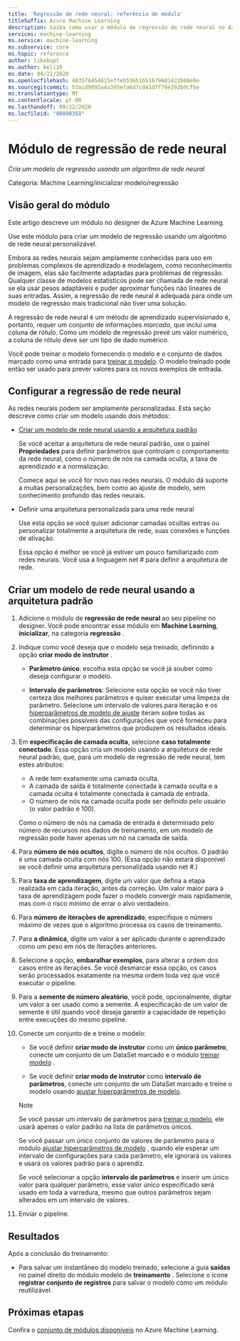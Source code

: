 ```yaml
---
title: 'Regressão de rede neural: referência de módulo'
titleSuffix: Azure Machine Learning
description: Saiba como usar o módulo de regressão de rede neural no Azure Machine Learning para criar um modelo de regressão usando um algoritmo de rede neural personalizável.
services: machine-learning
ms.service: machine-learning
ms.subservice: core
ms.topic: reference
author: likebupt
ms.author: keli19
ms.date: 04/22/2020
ms.openlocfilehash: 403576454615effeb53651b51679681422b08e9e
ms.sourcegitcommit: 53acd9895a4a395efa6d7cd41d7f78e392b9cfbe
ms.translationtype: MT
ms.contentlocale: pt-BR
ms.lasthandoff: 09/22/2020
ms.locfileid: "90890358"
---
```

# <a name="neural-network-regression-module"></a>Módulo de regressão de rede neural

*Cria um modelo de regressão usando um algoritmo de rede neural*  
  
 Categoria: Machine Learning/inicializar modelo/regressão
  
## <a name="module-overview"></a>Visão geral do módulo  

Este artigo descreve um módulo no designer de Azure Machine Learning.

Use este módulo para criar um modelo de regressão usando um algoritmo de rede neural personalizável.
  
 Embora as redes neurais sejam amplamente conhecidas para uso em problemas complexos de aprendizado e modelagem, como reconhecimento de imagem, elas são facilmente adaptadas para problemas de regressão. Qualquer classe de modelos estatísticos pode ser chamada de rede neural se ela usar pesos adaptáveis e puder aproximar funções não lineares de suas entradas. Assim, a regressão de rede neural é adequada para onde um modelo de regressão mais tradicional não tiver uma solução.
  
 A regressão de rede neural é um método de aprendizado supervisionado e, portanto, requer um conjunto de informações *marcado*, que inclui uma coluna de rótulo. Como um modelo de regressão prevê um valor numérico, a coluna de rótulo deve ser um tipo de dado numérico.  
  
 Você pode treinar o modelo fornecendo o modelo e o conjunto de dados marcado como uma entrada para [treinar o modelo](./train-model.md). O modelo treinado pode então ser usado para prever valores para os novos exemplos de entrada.  
  
## <a name="configure-neural-network-regression"></a>Configurar a regressão de rede neural 

As redes neurais podem ser amplamente personalizadas. Esta seção descreve como criar um modelo usando dois métodos:
  
+ [Criar um modelo de rede neural usando a arquitetura padrão](#bkmk_DefaultArchitecture)  
  
    Se você aceitar a arquitetura de rede neural padrão, use o painel **Propriedades** para definir parâmetros que controlam o comportamento da rede neural, como o número de nós na camada oculta, a taxa de aprendizado e a normalização.

    Comece aqui se você for novo nas redes neurais. O módulo dá suporte a muitas personalizações, bem como ao ajuste de modelo, sem conhecimento profundo das redes neurais. 

+ Definir uma arquitetura personalizada para uma rede neural 

    Use esta opção se você quiser adicionar camadas ocultas extras ou personalizar totalmente a arquitetura de rede, suas conexões e funções de ativação.
    
    Essa opção é melhor se você já estiver um pouco familiarizado com redes neurais. Você usa a linguagem net # para definir a arquitetura de rede.  

##  <a name="create-a-neural-network-model-using-the-default-architecture"></a><a name="bkmk_DefaultArchitecture"></a> Criar um modelo de rede neural usando a arquitetura padrão

1.  Adicione o módulo de **regressão de rede neural** ao seu pipeline no designer. Você pode encontrar esse módulo em **Machine Learning**, **inicializar**, na categoria **regressão** . 
  
2. Indique como você deseja que o modelo seja treinado, definindo a opção **criar modo de instrutor** .  
  
    -   **Parâmetro único**: escolha esta opção se você já souber como deseja configurar o modelo.

    -   **Intervalo de parâmetros**: Selecione esta opção se você não tiver certeza dos melhores parâmetros e quiser executar uma limpeza de parâmetro. Selecione um intervalo de valores para iteração e os [hiperparâmetros de modelo de ajuste](tune-model-hyperparameters.md) iteram sobre todas as combinações possíveis das configurações que você forneceu para determinar os hiperparâmetros que produzem os resultados ideais.   

3.  Em **especificação de camada oculta**, selecione **caso totalmente conectado**. Essa opção cria um modelo usando a arquitetura de rede neural padrão, que, para um modelo de regressão de rede neural, tem estes atributos:  
  
    + A rede tem exatamente uma camada oculta.
    + A camada de saída é totalmente conectada à camada oculta e a camada oculta é totalmente conectada à camada de entrada.
    + O número de nós na camada oculta pode ser definido pelo usuário (o valor padrão é 100).  
  
    Como o número de nós na camada de entrada é determinado pelo número de recursos nos dados de treinamento, em um modelo de regressão pode haver apenas um nó na camada de saída.  
  
4. Para **número de nós ocultos**, digite o número de nós ocultos. O padrão é uma camada oculta com nós 100. (Essa opção não estará disponível se você definir uma arquitetura personalizada usando net #.)
  
5.  Para **taxa de aprendizagem**, digite um valor que defina a etapa realizada em cada iteração, antes da correção. Um valor maior para a taxa de aprendizagem pode fazer o modelo convergir mais rapidamente, mas com o risco mínimo de errar o alvo verdadeiro.

6.  Para **número de iterações de aprendizado**, especifique o número máximo de vezes que o algoritmo processa os casos de treinamento.


8.  Para **a dinâmica**, digite um valor a ser aplicado durante o aprendizado como um peso em nós de iterações anteriores.

10. Selecione a opção, **embaralhar exemplos**, para alterar a ordem dos casos entre as iterações. Se você desmarcar essa opção, os casos serão processados exatamente na mesma ordem toda vez que você executar o pipeline.
  
11. Para a **semente de número aleatório**, você pode, opcionalmente, digitar um valor a ser usado como a semente. A especificação de um valor de semente é útil quando você deseja garantir a capacidade de repetição entre execuções do mesmo pipeline.
  
13. Conecte um conjunto de e treine o modelo:

    + Se você definir **criar modo de instrutor** como um **único parâmetro**, conecte um conjunto de um DataSet marcado e o módulo [treinar modelo](train-model.md) .  
  
    + Se você definir **criar modo de instrutor** como **intervalo de parâmetros**, conecte um conjunto de um DataSet marcado e treine o modelo usando [ajustar hiperparâmetros de modelo](tune-model-hyperparameters.md).  
  
    > [!NOTE]
    > 
    > Se você passar um intervalo de parâmetros para [treinar o modelo](train-model.md), ele usará apenas o valor padrão na lista de parâmetros únicos.  
    > 
    > Se você passar um único conjunto de valores de parâmetro para o módulo [ajustar hiperparâmetros de modelo](tune-model-hyperparameters.md) , quando ele esperar um intervalo de configurações para cada parâmetro, ele ignorará os valores e usará os valores padrão para o aprendiz.  
    > 
    > Se você selecionar a opção **intervalo de parâmetros** e inserir um único valor para qualquer parâmetro, esse valor único especificado será usado em toda a varredura, mesmo que outros parâmetros sejam alterados em um intervalo de valores.  
  
   
14. Enviar o pipeline.  

## <a name="results"></a>Resultados

Após a conclusão do treinamento:

- Para salvar um instantâneo do modelo treinado, selecione a guia **saídas** no painel direito do módulo modelo de **treinamento** . Selecione o ícone **registrar conjunto de registros** para salvar o modelo como um módulo reutilizável.

## <a name="next-steps"></a>Próximas etapas

Confira o [conjunto de módulos disponíveis](module-reference.md) no Azure Machine Learning. 
